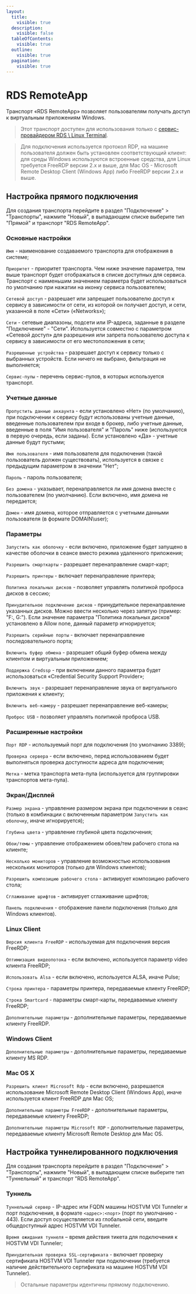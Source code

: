 ```yaml
---
layout:
  title:
    visible: true
  description:
    visible: false
  tableOfContents:
    visible: true
  outline:
    visible: true
  pagination:
    visible: true
---
```


# RDS RemoteApp

Транспорт «RDS RemoteApp» позволяет пользователям получать доступ к виртуальным приложениям Windows.

> Этот транспорт доступен для использования только с [сервис-провайдером RDS \ Linux Terminal](../service-providers/rds-linux-terminal.md).

> Для подключения используется протокол RDP, на машине пользователя должен быть установлен соответствующий клиент: для среды Windows используются встроенные средства, для Linux требуется FreeRDP версии 2.х и выше, для Mac OS - Microsoft Remote Desktop Client (Windows App) либо FreeRDP версии 2.х и выше.

## Настройка прямого подключения <a href="#direct" id="direct"></a>

Для создания транспорта перейдите в раздел "Подключение" > "Транспорты", нажмите "Новый", в выпадающем списке выберите тип "Прямой" и транспорт "RDS RemoteApp".

### Основные настройки <a href="#main" id="main"></a>

`Имя` - наименование создаваемого транспорта для отображения в системе;

`Приоритет` - приоритет транспорта. Чем ниже значение параметра, тем выше транспорт будет отображаться в списке доступных для сервиса. Транспорт с наименьшим значением параметра будет использоваться по умолчанию при нажатии на иконку сервиса пользователем;

`Сетевой доступ` - разрешает или запрещает пользователю доступ к сервису в зависимости от сети, из которой он получает доступ, и сети, указанной в поле «Сети» («Networks»);

`Сети` - сетевые диапазоны, подсети или IP-адреса, заданные в разделе "Подключение" - "Сети". Используется совместно с параметром «Сетевой доступ» для разрешения или запрета пользователю доступа к сервису в зависимости от его местоположения в сети;

`Разрешенные устройства` - разрешает доступ к сервису только с выбранных устройств. Если ничего не выбрано, фильтрация не выполняется;

`Сервис-пулы` - перечень сервис-пулов, в которых используется транспорт.

### Учетные данные <a href="#creds" id="creds"></a>

`Пропустить данные аккаунта` - если установлено «Нет» (по умолчанию), при подключении к сервису будут использованы учетные данные, введенные пользователем при входе в брокер, либо учетные данные, введенные в поля "Имя пользователя" и "Пароль" ниже (используются в первую очередь, если заданы). Если установлено «Да» - учетные данные будут пустыми;

`Имя пользователя` - имя пользователя для подключения (такой пользователь должен существовать), используется в связке с предыдущим параметром в значении "Нет";

`Пароль` - пароль пользователя;

`Без домена` - указывает, перенаправляется ли имя домена вместе с пользователем (по умолчанию). Если включено, имя домена не передается;

`Домен` - имя домена, которое отправляется с учетными данными пользователя (в формате DOMAIN\user);

### Параметры <a href="#params" id="params"></a>

`Запустить как оболочку` - если включено, приложение будет запущено в качестве оболочки в сеансе вместо режима удаленного приложения;

`Разрешить смарткарты` - разрешает перенаправление смарт-карт;

`Разрешить принтеры` - включает перенаправление принтера;

`Политика локальных дисков` - позволяет управлять политикой проброса дисков в сессию;

`Принудительное подключение дисков` - принудительное перенаправление указанных дисков. Можно ввести несколько через запятую (пример: "F:, G:"). Если значение параметра "Политика локальных дисков" установлено в Allow none, данный параметр игнорируется;

`Разрешить серийные порты` - включает перенаправление последовательного порта;

`Включить буфер обмена` - разрешает общий буфер обмена между клиентом и виртуальным приложением;

`Поддержка Credssp` - при включении данного параметра будет использоваться «Credential Security Support Provider»;

`Включить звук` - разрешает перенаправление звука от виртуального приложения к клиенту;

`Включить веб-камеру` - разрешает перенаправление веб-камеры;

`Проброс USB` - позволяет управлять политикой проброса USB.

### Расширенные настройки <a href="#advanced" id="advanced"></a>

`Порт RDP` - используемый порт для подключения (по умолчанию 3389);

`Проверка сервера` - если включено, перед использованием будет выполняться проверка доступности адреса для подключения;

`Метка` - метка транспорта мета-пула (используется для группировки транспортов мета-пула).

### Экран/Дисплей <a href="#display" id="display"></a>

`Размер экрана` - управление размером экрана при подключении в сеанс (только в комбинации с включенным параметром `Запустить как оболочку`, иначе игнорируется);

`Глубина цвета` - управление глубиной цвета подключения;

`Обои/темы` - управление отображением обоев/тем рабочего стола на клиенте;

`Несколько мониторов` - управление возможностью использования нескольких мониторов (только для Windows клиентов);

`Разрешить композицию рабочего стола` - активирует композицию рабочего стола;

`Сглаживание шрифтов` - активирует сглаживание шрифтов;

`Панель подключения` - отображение панели подключения (только для Windows клиентов).

### Linux Client <a href="#linux" id="linux"></a>

`Версия клиента FreeRDP` - используемая для подключения версия FreeRDP;

`Оптимизация видеопотока` - если включено, используется параметр video клиента FreeRDP;

`Использовать Alsa` - если включено, используется ALSA, иначе Pulse;

`Строка принтера` - параметры принтера, передаваемые клиенту FreeRDP;

`Строка Smartcard` - параметры смарт-карты, передаваемые клиенту FreeRDP;

`Дополнительные параметры` - дополнительные параметры, передаваемые клиенту FreeRDP.

### Windows Client <a href="#windows" id="windows"></a>

`Дополнительные параметры` - дополнительные параметры, передаваемые клиенту MS RDP.

### Mac OS X <a href="#macos" id="macos"></a>

`Разрешить клиент Microsoft Rdp` - если включено, разрешается использование Microsoft Remote Desktop Client (Windows App), иначе используется клиент FreeRDP для Mac OS;

`Дополнительные параметры FreeRDP` - дополнительные параметры, передаваемые клиенту FreeRDP;

`Дополнительные параметры Microsoft RDP` - дополнительные параметры, передаваемые клиенту Microsoft Remote Desktop для Mac OS.

## Настройка туннелированного подключения <a href="#tunneled" id="tunneled"></a>

Для создания транспорта перейдите в раздел "Подключение" > "Транспорты", нажмите "Новый", в выпадающем списке выберите тип "Туннельный" и транспорт "RDS RemoteApp".

### Туннель <a href="#tunnel" id="tunnel"></a>

`Туннельный сервер` - IP-адрес или FQDN машины HOSTVM VDI Tunneler и порт подключения, в формате `<адрес>:<порт>` (порт по умолчанию - 443). Если доступ осуществляется из глобальной сети, введите общедоступный адрес HOSTVM VDI Tunneler.

`Время ожидания туннеля` – время действия тикета для подключения к HOSTVM VDI Tunneler;

`Принудительная проверка SSL-сертификата` - включает проверку сертификата HOSTVM VDI Tunneler при подключении (требуется наличие действительного сертификата на машине HOSTVM VDI Tunneler).

> Остальные параметры идентичны прямому подключению.

